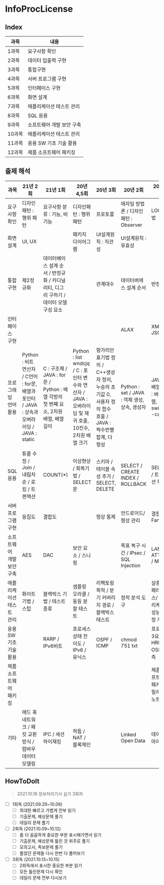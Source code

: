 # InfoProcLicense

## Index

| 과목   | 내용                      |
| ------ | ------------------------- |
| 1과목  | 요구사항 확인             |
| 2과목  | 데이터 입출력 구현        |
| 3과목  | 통합구현                  |
| 4과목  | 서버 프로그램 구현        |
| 5과목  | 인터페이스 구현           |
| 6과목  | 화면 설계                 |
| 7과목  | 애플리케이션 테스트 관리  |
| 8과목  | SQL 응용                  |
| 9과목  | 소프트웨어 개발 보안 구축 |
| 10과목 | 애플리케이션 테스트 관리  |
| 11과목 | 응용 SW 기초 기술 활용    |
| 12과목 | 제품 소프트웨어 패키징    |



## 출제 해석

| 과목                      | 21년 2회                                                     | 21년 1회                                                     | 20년 4,5회                                                   | 20년 3회                                                     | 20년 2회                                      | 20년 1회                                     |
| ------------------------- | ------------------------------------------------------------ | ------------------------------------------------------------ | ------------------------------------------------------------ | ------------------------------------------------------------ | --------------------------------------------- | -------------------------------------------- |
| 요구사항 확인             | 디자인패턴 : 행위 패턴                                       | 요구사항 분류 : 기능, 비기능                                 | 디자인패턴 : 행위 패턴                                       | 프로토콜                                                     | 애자일 방법론 / 디자인 패턴 : Observer        | LOC 기법                                     |
| 화면 설계                 | UI, UX                                                       |                                                              | 패키지 다이어그램                                            | UI설계원칙 : 직관성                                          | UI설계원칙 : 유효성                           |                                              |
| 통합 구현                 | 제2정규화                                                    | 데이터베이스 설계 순서 / 반정규화 / 카디널리티, 디그리 구하기 / 데이터 모델 구성 요소 |                                                              | 관계대수                                                     | 데이터버에스 설계 순서                        | 반정규화                                     |
| 인터페이스 구현           |                                                              |                                                              |                                                              |                                                              | ALAX                                          | XML / JSON                                   |
| 프로그래밍 언어 활용      | Python : 비트 연산자 / C언어 : for문, 배열과 포인터 / JAVA : 상속과 오버라이딩 / JAVA : static | C : 구조체 / JAVA : for문 / Python : 배열 각방의 첫 번쨰 요소, 2차원 배열, 배열 길이 | Python : list wndcjq / C : 포인터 변수와 연산자 / JAVA :  오버라이딩 및 재귀 호출, 10진수, 2차원 배열 크기 | 헝가리안 표기법 정의 / C++생성자 정의, 누승의 초기값 0, 사용자 정의 함수 호출 / JAVA : 짝수반별 합계, 다형성 | Python : set / JAVA : 객체 생성, 상속, 생성자 | JAVA : 배열 / C : 버블 정렬, switch -case    |
| SQL 응용                  | 튜플 수정 / Join / 내림차순 / 로킹 / 트랜잭션                | COUNT(*)                                                     | 이상현상 / 회복기법 / SELECT문                               | 스키마 / 테이블 속성 추가 / SELECT, DELETE                   | SELECT / CREATE INDEX / ROLLBACK              | SELECT / 트랜잭션 특성                       |
| 서버 프로그램 구현        | 응집도                                                       | 결합도                                                       |                                                              | 형상 통제                                                    | 안드로이드/ 형상 관리                         | 결합도 / Fan-In                              |
| 소프트웨어 개발 보안 구축 | AES                                                          | DAC                                                          | 보안 요소 / 스니핑                                           |                                                              | 목표 복구 시간 / IPsec / SQL Injection        | LAND ATTACK / MD5                            |
| 애플리케이션 테스트 관리  | 화이트 기법 / 스텁                                           | 블랙박스 기법 / 테스트 종류                                  | 샘플링 오라클 / 동등 분할 테스트                             | 리팩토링 목적 / 분기 커버리지 경로 / 블랙박스 테스트         | 정적 분석 도구                                | 살충제 패러독스/ 애플리케이션 성능 측정 지표 |
| 응용 SW 기초 기술 활용    |                                                              | RARP / IPv6비트                                              | 프로세스 상태 전이도 / IPv6 / 유닉스                         | OSPF / ICMP                                                  | chmod 751 txt                                 | 프로토콜 3요소 / HRN / OSI7계측              |
| 제품 소프트웨어 패키징    |                                                              |                                                              |                                                              |                                                              |                                               | 제품 소프트웨어 패키징 릴리즈 노트           |
| 기타                      | 애드 훅 네트워크 / 패킷 교환 방식 / 럼바우 데이터 모델링     | IPC / 세션 하이재킹                                          | 하둡 / NAT / 블록체인                                        |                                                              | Linked Open Data                              | 데이터 마이닝                                |



## HowToDoIt

> 2021.10.16 정보처리기사 실기 3회차

- [ ] 1회독 (2021.09.29~10.06)
  - [ ] 최대한 빠르고 가볍게 전부 읽기
  - [ ] 기출문제, 예상문제 풀기
  - [ ] 데일리 문제 풀기
- [ ] 2회독 (2021.10.09~10.12)
  - [ ] 좀 더 꼼꼼하게 중요한 부분 표시해가면서 읽기
  - [ ] 기출문제, 예상문제 틀린 것 위주로 풀기
  - [ ] 모의고사, 족보문제 풀기
  - [ ] 풀었던 문제들 다시 한번 다 풀어보기
- [ ] 3회독 (2021.10.13~10.15)
  - [ ] 2회독에서 표시한 중요한 부분 읽기
  - [ ] 모든 틀린문제 다시 확인
  - [ ] 데일리 문제 전부 다시보기